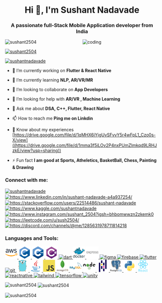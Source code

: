 <h1 align="center">Hi 👋, I'm Sushant Nadavade</h1>
<h3 align="center">A passionate full-Stack Mobile Application developer from India</h3>

<img align="right" alt="coding" width="250" src="https://media.tenor.com/AKDYTniQFmwAAAAM/fighter-jet-flying.gif">

<p align="left"> <img src="https://komarev.com/ghpvc/?username=sushant2504&label=Profile%20views&color=0e75b6&style=flat" alt="sushant2504" /> </p>

<p align="left"> <a href="https://github.com/ryo-ma/github-profile-trophy"><img src="https://github-profile-trophy.vercel.app/?username=sushant2504" alt="sushant2504" /></a> </p>

<p align="left"> <a href="https://twitter.com/sushantnadavade" target="blank"><img src="https://img.shields.io/twitter/follow/sushantnadavade?logo=twitter&style=for-the-badge" alt="sushantnadavade" /></a> </p>

- 🔭 I’m currently working on **Flutter & React Native**

- 🌱 I’m currently learning **NLP, AR/VR/MR**

- 👯 I’m looking to collaborate on **App Developers**

- 🤝 I’m looking for help with **AR/VR , Machine Learning**

- 💬 Ask me about **DSA, C++, Flutter, React Native**

- 📫 How to reach me **Ping me on Linkdin**

- 📄 Know about my experiences [https://drive.google.com/file/d/1qMHX6iYjgUvSFvvY5r4wFpL1_Czo0s-X/view]((https://drive.google.com/file/d/1mma3f5iLOv2P4nxPUmZlmkqd9LRHJzkE/view?usp=sharing))

- ⚡ Fun fact **I am good at Sports, Atheletics, BasketBall, Chess, Painting & Drawing**

<h3 align="left">Connect with me:</h3>
<p align="left">
<a href="https://twitter.com/sushantnadavade" target="blank"><img align="center" src="https://raw.githubusercontent.com/rahuldkjain/github-profile-readme-generator/master/src/images/icons/Social/twitter.svg" alt="sushantnadavade" height="30" width="40" /></a>
<a href="https://linkedin.com/in/https://www.linkedin.com/in/sushant-nadavade-a4a937254/" target="blank"><img align="center" src="https://raw.githubusercontent.com/rahuldkjain/github-profile-readme-generator/master/src/images/icons/Social/linked-in-alt.svg" alt="https://www.linkedin.com/in/sushant-nadavade-a4a937254/" height="30" width="40" /></a>
<a href="https://stackoverflow.com/users/https://stackoverflow.com/users/22514486/sushant-nadavade" target="blank"><img align="center" src="https://raw.githubusercontent.com/rahuldkjain/github-profile-readme-generator/master/src/images/icons/Social/stack-overflow.svg" alt="https://stackoverflow.com/users/22514486/sushant-nadavade" height="30" width="40" /></a>
<a href="https://kaggle.com/https://www.kaggle.com/sushantnadavade" target="blank"><img align="center" src="https://raw.githubusercontent.com/rahuldkjain/github-profile-readme-generator/master/src/images/icons/Social/kaggle.svg" alt="https://www.kaggle.com/sushantnadavade" height="30" width="40" /></a>
<a href="https://instagram.com/https://www.instagram.com/sushant_2504?igsh=bhbomwwzn2zkemk0" target="blank"><img align="center" src="https://raw.githubusercontent.com/rahuldkjain/github-profile-readme-generator/master/src/images/icons/Social/instagram.svg" alt="https://www.instagram.com/sushant_2504?igsh=bhbomwwzn2zkemk0" height="30" width="40" /></a>
<a href="https://www.leetcode.com/https://leetcode.com/u/sush2504/" target="blank"><img align="center" src="https://raw.githubusercontent.com/rahuldkjain/github-profile-readme-generator/master/src/images/icons/Social/leet-code.svg" alt="https://leetcode.com/u/sush2504/" height="30" width="40" /></a>
<a href="https://discord.gg/https://discord.com/channels/@me/1285631978711814218" target="blank"><img align="center" src="https://raw.githubusercontent.com/rahuldkjain/github-profile-readme-generator/master/src/images/icons/Social/discord.svg" alt="https://discord.com/channels/@me/1285631978711814218" height="30" width="40" /></a>
</p>

<h3 align="left">Languages and Tools:</h3>
<p align="left"> <a href="https://aws.amazon.com" target="_blank" rel="noreferrer"> <img src="https://raw.githubusercontent.com/devicons/devicon/master/icons/amazonwebservices/amazonwebservices-original-wordmark.svg" alt="aws" width="40" height="40"/> </a> <a href="https://www.cprogramming.com/" target="_blank" rel="noreferrer"> <img src="https://raw.githubusercontent.com/devicons/devicon/master/icons/c/c-original.svg" alt="c" width="40" height="40"/> </a> <a href="https://www.w3schools.com/cpp/" target="_blank" rel="noreferrer"> <img src="https://raw.githubusercontent.com/devicons/devicon/master/icons/cplusplus/cplusplus-original.svg" alt="cplusplus" width="40" height="40"/> </a> <a href="https://www.w3schools.com/cs/" target="_blank" rel="noreferrer"> <img src="https://raw.githubusercontent.com/devicons/devicon/master/icons/csharp/csharp-original.svg" alt="csharp" width="40" height="40"/> </a> <a href="https://dart.dev" target="_blank" rel="noreferrer"> <img src="https://www.vectorlogo.zone/logos/dartlang/dartlang-icon.svg" alt="dart" width="40" height="40"/> </a> <a href="https://www.docker.com/" target="_blank" rel="noreferrer"> <img src="https://raw.githubusercontent.com/devicons/devicon/master/icons/docker/docker-original-wordmark.svg" alt="docker" width="40" height="40"/> </a> <a href="https://expressjs.com" target="_blank" rel="noreferrer"> <img src="https://raw.githubusercontent.com/devicons/devicon/master/icons/express/express-original-wordmark.svg" alt="express" width="40" height="40"/> </a> <a href="https://www.figma.com/" target="_blank" rel="noreferrer"> <img src="https://www.vectorlogo.zone/logos/figma/figma-icon.svg" alt="figma" width="40" height="40"/> </a> <a href="https://firebase.google.com/" target="_blank" rel="noreferrer"> <img src="https://www.vectorlogo.zone/logos/firebase/firebase-icon.svg" alt="firebase" width="40" height="40"/> </a> <a href="https://flutter.dev" target="_blank" rel="noreferrer"> <img src="https://www.vectorlogo.zone/logos/flutterio/flutterio-icon.svg" alt="flutter" width="40" height="40"/> </a> <a href="https://git-scm.com/" target="_blank" rel="noreferrer"> <img src="https://www.vectorlogo.zone/logos/git-scm/git-scm-icon.svg" alt="git" width="40" height="40"/> </a> <a href="https://golang.org" target="_blank" rel="noreferrer"> <img src="https://raw.githubusercontent.com/devicons/devicon/master/icons/go/go-original.svg" alt="go" width="40" height="40"/> </a> <a href="https://www.java.com" target="_blank" rel="noreferrer"> <img src="https://raw.githubusercontent.com/devicons/devicon/master/icons/java/java-original.svg" alt="java" width="40" height="40"/> </a> <a href="https://developer.mozilla.org/en-US/docs/Web/JavaScript" target="_blank" rel="noreferrer"> <img src="https://raw.githubusercontent.com/devicons/devicon/master/icons/javascript/javascript-original.svg" alt="javascript" width="40" height="40"/> </a> <a href="https://www.mongodb.com/" target="_blank" rel="noreferrer"> <img src="https://raw.githubusercontent.com/devicons/devicon/master/icons/mongodb/mongodb-original-wordmark.svg" alt="mongodb" width="40" height="40"/> </a> <a href="https://www.mysql.com/" target="_blank" rel="noreferrer"> <img src="https://raw.githubusercontent.com/devicons/devicon/master/icons/mysql/mysql-original-wordmark.svg" alt="mysql" width="40" height="40"/> </a> <a href="https://nodejs.org" target="_blank" rel="noreferrer"> <img src="https://raw.githubusercontent.com/devicons/devicon/master/icons/nodejs/nodejs-original-wordmark.svg" alt="nodejs" width="40" height="40"/> </a> <a href="https://pandas.pydata.org/" target="_blank" rel="noreferrer"> <img src="https://raw.githubusercontent.com/devicons/devicon/2ae2a900d2f041da66e950e4d48052658d850630/icons/pandas/pandas-original.svg" alt="pandas" width="40" height="40"/> </a> <a href="https://www.postgresql.org" target="_blank" rel="noreferrer"> <img src="https://raw.githubusercontent.com/devicons/devicon/master/icons/postgresql/postgresql-original-wordmark.svg" alt="postgresql" width="40" height="40"/> </a> <a href="https://www.python.org" target="_blank" rel="noreferrer"> <img src="https://raw.githubusercontent.com/devicons/devicon/master/icons/python/python-original.svg" alt="python" width="40" height="40"/> </a> <a href="https://reactjs.org/" target="_blank" rel="noreferrer"> <img src="https://raw.githubusercontent.com/devicons/devicon/master/icons/react/react-original-wordmark.svg" alt="react" width="40" height="40"/> </a> <a href="https://reactnative.dev/" target="_blank" rel="noreferrer"> <img src="https://reactnative.dev/img/header_logo.svg" alt="reactnative" width="40" height="40"/> </a> <a href="https://tailwindcss.com/" target="_blank" rel="noreferrer"> <img src="https://www.vectorlogo.zone/logos/tailwindcss/tailwindcss-icon.svg" alt="tailwind" width="40" height="40"/> </a> <a href="https://www.tensorflow.org" target="_blank" rel="noreferrer"> <img src="https://www.vectorlogo.zone/logos/tensorflow/tensorflow-icon.svg" alt="tensorflow" width="40" height="40"/> </a> <a href="https://unity.com/" target="_blank" rel="noreferrer"> <img src="https://www.vectorlogo.zone/logos/unity3d/unity3d-icon.svg" alt="unity" width="40" height="40"/> </a> </p>

<p><img align="left" src="https://github-readme-stats.vercel.app/api/top-langs?username=sushant2504&show_icons=true&locale=en&layout=compact" alt="sushant2504" /></p>

<p>&nbsp;<img align="center" src="https://github-readme-stats.vercel.app/api?username=sushant2504&show_icons=true&locale=en" alt="sushant2504" /></p>

<p><img align="center" src="https://github-readme-streak-stats.herokuapp.com/?user=sushant2504&" alt="sushant2504" /></p>
